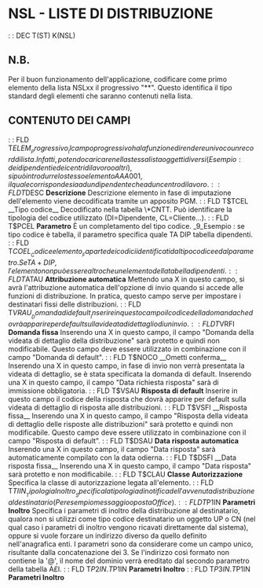 # NSL - LISTE DI DISTRIBUZIONE
 :  : DEC T(ST) K(NSL)
## N.B.
Per il buon funzionamento dell'applicazione, codificare come primo elemento della lista NSLxx il progressivo "\*\*". Questo
identifica il tipo standard degli elementi che saranno contenuti nella lista.
## CONTENUTO DEI CAMPI
 :  : FLD T$ELEM __Progressivo__
Il campo progressivo ha la funzione di rendere univoco un record di lista. Infatti, potendo caricare nella stessa lista
oggetti diversi (Esempio :  dei dipendenti e dei centri di lavoro o altri), si può introdurre lo stesso
elemento AAA001, il quale corrisponde sia ad un dipendente che ad un centro di lavoro.
 :  : FLD T$DESC __Descrizione__
Descrizione elemento in fase di imputazione dell'elemento viene decodificata tramite un apposito PGM.
 :  : FLD T$TCEL __Tipo codice__
Decodificato nella tabella \*CNTT. Può identificare la tipologia del codice utilizzato (DI=Dipendente, CL=Cliente...).
 :  : FLD T$PCEL __Parametro__
È un completamento del tipo codice. _9_Esempio :  se tipo codice
è  tabella, il parametro specifica quale TA DIP tabella dipendenti.
 :  : FLD T$COEL __Codice elemento__
Fa parte dei codici identificati dal tipo codice e dal parametro. Se TA + DIP, l'elemento non può essere altro che un
elemento della tabella dipendenti.
 :  : FLD T$ATAU __Attribuzione automatica__
Mettendo una X in questo campo, si avrà l'attribuzione automatica dell'opzione di invio quando si accede alle funzioni
di distribuzione. In pratica, questo campo serve per impostare i destinatari fissi delle distribuzioni.
 :  : FLD T$VRAU __Domanda di default__
Inserire in questo campo il codice della domanda che dovrà apparire per default sulla videata di dettaglio di un
invio.
 :  : FLD T$VRFI __Domanda fissa__
Inserendo una X in questo campo, il campo "Domanda della videata di dettaglio della distribuzione" sarà protetto e quindi
non modificabile. Questo campo deve essere utilizzato in combinazione con il campo "Domanda di default".
 :  : FLD T$NOCO __Ometti conferma__
Inserendo una X in questo campo, in fase di invio non verrà presentata la videata di dettaglio, se è stata specificata
la domanda di default.
Inserendo una X in questo campo, il campo "Data richiesta risposta" sarà di immissione obbligatoria.
 :  : FLD T$VSAU __Risposta di default__
Inserire in questo campo il codice della risposta che dovrà apparire per default sulla videata di dettaglio di
risposta alle distribuzioni.
 :  : FLD T$VSFI __Risposta fissa__
Inserendo una X in questo campo, il campo "Risposta della videata di dettaglio delle risposte alle distribuzioni" sarà
protetto e quindi non modificabile. Questo campo deve essere utilizzato in combinazione con il campo "Risposta di default".
 :  : FLD T$DSAU __Data risposta automatica__
Inserendo una X in questo campo, il campo "Data risposta" sarà automaticamente compilato con la data odierna.
 :  : FLD T$DSFI __Data risposta fissa__
Inserendo una X in questo campo, il campo "Data risposta" sarà protetto e non modificabile.
 :  : FLD T$CLAU __Classe Autorizzazione__
Specifica la classe di autorizzazione legata all'elemento.
 :  : FLD T$TIIN __Tipologia Inoltro__
Specifica la tipologia di notifica dell'avvenuta distribuzione al destinatario (Per esempio messaggio o posta Office).
 :  : FLD T$P1IN __Parametri Inoltro__
Specifica i parametri di inoltro della distribuzione al destinatario, qualora non si utilizzi come tipo codice
destinatario un oggetto UP o CN (nel qual caso i parametri di inoltro vengono ricavati direttamente dal sistema),
oppure si vuole forzare un indirizzo diverso da quello definito nell'anagrafica enti.
I parametri sono da considerare come un campo unico, risultante dalla concatenazione dei 3.
Se l'indirizzo così formato non contiene la '@', il nome del dominio verrà ereditato dal secondo parametro della
tabella A£I.
 :  : FLD T$P2IN.T$P1IN __Parametri Inoltro__
 :  : FLD T$P3IN.T$P1IN __Parametri Inoltro__
